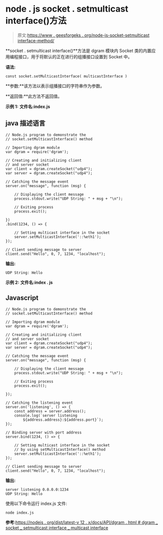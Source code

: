 # node . js socket . setmulticast interface()方法

> 原文:[https://www . geesforgeks . org/node-js-socket-setmulticast interface-method/](https://www.geeksforgeeks.org/node-js-socket-setmulticastinterface-method/)

**socket . setmulticast interface()**方法是 dgram 模块内 Socket 类的内置应用编程接口，用于将默认的正在进行的组播接口设置到 Socket 中。

**语法:**

```
const socket.setMulticastInterface( multicastInterface )
```

**参数:**该方法以表示组播接口的字符串作为参数。

**返回值:**此方法不返回值。

**示例 1:** **文件名:index.js**

## java 描述语言

```
// Node.js program to demonstrate the
// socket.setMulticastInterface() method

// Importing dgram module
var dgram = require('dgram');

// Creating and initializing client
// and server socket
var client = dgram.createSocket("udp4");
var server = dgram.createSocket("udp4");

// Catching the message event
server.on("message", function (msg) {

    // Displaying the client message
    process.stdout.write("UDP String: " + msg + "\n");

    // Exiting process
    process.exit();

})
.bind(1234, () => {

    // Setting multicast interface in the socket
    server.setMulticastInterface('::%eth1');
});

// Client sending message to server
client.send("Hello", 0, 7, 1234, "localhost");
```

**输出:**

```
UDP String: Hello
```

**示例 2:** **文件名:index . js**

## Javascript

```
// Node.js program to demonstrate the
// socket.setMulticastInterface() method

// Importing dgram module
var dgram = require('dgram');

// Creating and initializing client
// and server socket
var client = dgram.createSocket("udp4");
var server = dgram.createSocket("udp4");

// Catching the message event
server.on("message", function (msg) {

    // Displaying the client message
    process.stdout.write("UDP String: " + msg + "\n");

    // Exiting process
    process.exit();

});

// Catching the listening event
server.on('listening', () => {
    const address = server.address();
    console.log(`server listening 
        ${address.address}:${address.port}`);
});

// Binding server with port address
server.bind(1234, () => {

    // Setting multicast interface in the socket
    // by using setMulticastInterface() method
    server.setMulticastInterface('::%eth1');
});

// Client sending message to server
client.send("Hello", 0, 7, 1234, "localhost");
```

**输出:**

```
server listening 0.0.0.0:1234
UDP String: Hello
```

使用以下命令运行 index.js 文件:

```
node index.js
```

**参考:**[https://nodejs . org/dist/latest-v 12 . x/docs/API/dgram . html # dgram _ socket _ setmulticast interface _ multicast interface](https://nodejs.org/dist/latest-v12.x/docs/api/dgram.html#dgram_socket_setmulticastinterface_multicastinterface)